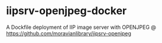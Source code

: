 # iipsrv-openjpeg-docker
A Dockfile deployment of IIP image server with OPENJPEG @ https://github.com/moravianlibrary/iipsrv-openjpeg
